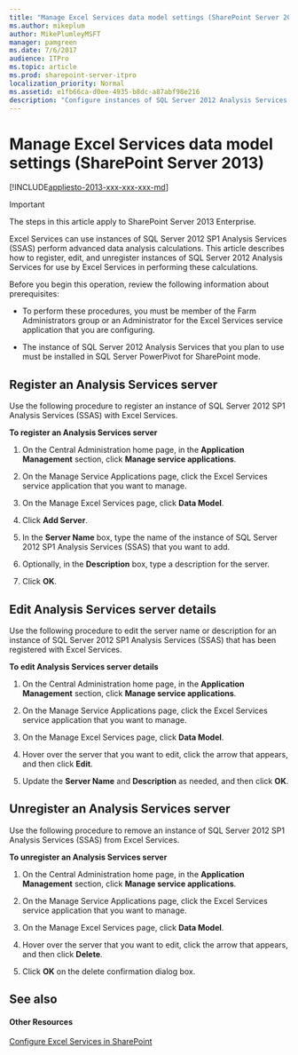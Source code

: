 ```yaml
---
title: "Manage Excel Services data model settings (SharePoint Server 2013)"
ms.author: mikeplum
author: MikePlumleyMSFT
manager: pamgreen
ms.date: 7/6/2017
audience: ITPro
ms.topic: article
ms.prod: sharepoint-server-itpro
localization_priority: Normal
ms.assetid: e1fb66ca-d0ee-4935-b8dc-a87abf98e216
description: "Configure instances of SQL Server 2012 Analysis Services for Data Model functionality in Excel Services."
---
```


# Manage Excel Services data model settings (SharePoint Server 2013)

[!INCLUDE[appliesto-2013-xxx-xxx-xxx-md](../includes/appliesto-2013-xxx-xxx-xxx-md.md)]
  
> [!IMPORTANT]
> The steps in this article apply to SharePoint Server 2013 Enterprise. 
  
Excel Services can use instances of SQL Server 2012 SP1 Analysis Services (SSAS) perform advanced data analysis calculations. This article describes how to register, edit, and unregister instances of SQL Server 2012 Analysis Services for use by Excel Services in performing these calculations.
  
Before you begin this operation, review the following information about prerequisites:
  
- To perform these procedures, you must be member of the Farm Administrators group or an Administrator for the Excel Services service application that you are configuring.
    
- The instance of SQL Server 2012 Analysis Services that you plan to use must be installed in SQL Server PowerPivot for SharePoint mode.
    
    
## Register an Analysis Services server
<a name="proc1"> </a>

Use the following procedure to register an instance of SQL Server 2012 SP1 Analysis Services (SSAS) with Excel Services.
  
 **To register an Analysis Services server**
  
1. On the Central Administration home page, in the **Application Management** section, click **Manage service applications**.
    
2. On the Manage Service Applications page, click the Excel Services service application that you want to manage.
    
3. On the Manage Excel Services page, click **Data Model**.
    
4. Click **Add Server**.
    
5. In the **Server Name** box, type the name of the instance of SQL Server 2012 SP1 Analysis Services (SSAS) that you want to add. 
    
6. Optionally, in the **Description** box, type a description for the server. 
    
7. Click **OK**.
    
## Edit Analysis Services server details
<a name="proc2"> </a>

Use the following procedure to edit the server name or description for an instance of SQL Server 2012 SP1 Analysis Services (SSAS) that has been registered with Excel Services.
  
 **To edit Analysis Services server details**
  
1. On the Central Administration home page, in the **Application Management** section, click **Manage service applications**.
    
2. On the Manage Service Applications page, click the Excel Services service application that you want to manage.
    
3. On the Manage Excel Services page, click **Data Model**.
    
4. Hover over the server that you want to edit, click the arrow that appears, and then click **Edit**.
    
5. Update the **Server Name** and **Description** as needed, and then click **OK**.
    
## Unregister an Analysis Services server
<a name="proc3"> </a>

Use the following procedure to remove an instance of SQL Server 2012 SP1 Analysis Services (SSAS) from Excel Services.
  
 **To unregister an Analysis Services server**
  
1. On the Central Administration home page, in the **Application Management** section, click **Manage service applications**.
    
2. On the Manage Service Applications page, click the Excel Services service application that you want to manage.
    
3. On the Manage Excel Services page, click **Data Model**.
    
4. Hover over the server that you want to edit, click the arrow that appears, and then click **Delete**.
    
5. Click **OK** on the delete confirmation dialog box. 
    
## See also
<a name="proc3"> </a>

#### Other Resources

[Configure Excel Services in SharePoint](/SharePoint/administration/configure-excel-services)


